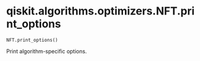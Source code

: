 # qiskit.algorithms.optimizers.NFT.print\_options

`NFT.print_options()`

Print algorithm-specific options.
